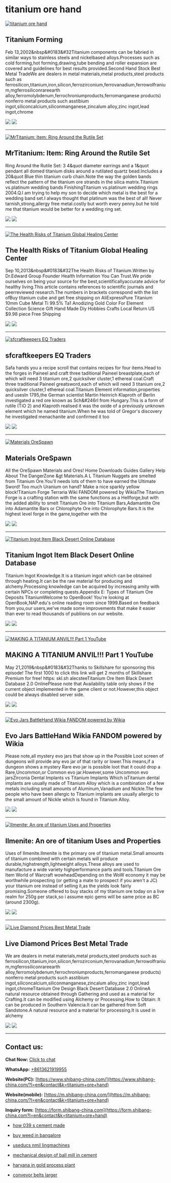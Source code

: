 # titanium ore hand

<a href="https://swt.shibang-china.com/?l=en&img&k=titanium+ore+hand" target="_blank">![titanium ore hand](http://static.shibang-china.com/all-800x300/1354.jpg)</a>

## Titanium Forming
Feb 13,2002&nbsp&#0183&#32Titanium components can be fabried in similar ways to stainless steels and nickelbased alloys.Processes such as cold forming,hot forming,drawing,tube bending and roller expansion are covered and guidelines for best results provided.Second Hand Stock Best Metal TradeWe are dealers in metal materials,metal products,steel products such as ferrosilicon,titanium,iron,silicon,ferrozirconium,ferrovanadium,ferrowolfranium,mgferrosiliconrareearth alloy,ferromolybdenum,ferrochroniumproducts,ferromanganese products) nonferro metal products such asstibium ingot,siliconcalcium,siliconmanganese,zincalum alloy,zinc ingot,lead ingot,chrome


<a href="https://whatsapp.shibangsoft.com/WhatsApp.php" target="_blank" title="WhatsApp">![](http://static.shibang-china.com/icon/whatsapp.png)</a> <a href="https://swt.shibang-china.com/?l=en&icon&k=titanium+ore+hand" target="_blank">![](http://static.shibang-china.com/icon/chat-en.png)</a>

---

<a href="https://swt.shibang-china.com/?l=en&img&k=titanium+ore+hand" target="_blank">![MrTitanium: Item: Ring Around the Rutile Set](http://static.shibang-china.com/all-800x300/1069.jpg)</a>

## MrTitanium: Item: Ring Around the Rutile Set
Ring Around the Rutile Set: 3 4&quot diameter earrings and a 1&quot pendant all domed titanium disks around a rutilated quartz bead.Includes a 20&quot Blue thin titanium curb chain.Note the way the golden bands reflect the pattern of the titanium ore strands in the silica matrix.Titanium vs.platinum wedding bands FinishingTitanium vs.platinum wedding rings 2004.Q.I am trying to help my son to decide which metal is the best for a wedding band set.I always thought that platinum was the best of all! Never tarnish,strong,allergy free metal.costly but worth every penny.but he told me that titanium would be better for a wedding ring set.


<a href="https://whatsapp.shibangsoft.com/WhatsApp.php" target="_blank" title="WhatsApp">![](http://static.shibang-china.com/icon/whatsapp.png)</a> <a href="https://swt.shibang-china.com/?l=en&icon&k=titanium+ore+hand" target="_blank">![](http://static.shibang-china.com/icon/chat-en.png)</a>

---

<a href="https://swt.shibang-china.com/?l=en&img&k=titanium+ore+hand" target="_blank">![The Health Risks of Titanium Global Healing Center](http://static.shibang-china.com/all-800x300/1519.jpg)</a>

## The Health Risks of Titanium Global Healing Center
Sep 10,2013&nbsp&#0183&#32The Health Risks of Titanium.Written by Dr.Edward Group Founder Health Information You Can Trust.We pride ourselves on being your source for the best,scientificallyaccurate advice for healthy living.This article contains references to scientific journals and peerreviewed research.The numbers in brackets correspond with the list ofBuy titanium cube and get free shipping on AliExpressPure Titanium 10mm Cube Metal Ti 99.5% Ta1 Anodizing Gold Color For Element Collection Science Gift Hand Made Diy Hobbies Crafts Local Return US $9.98 piece Free Shipping


<a href="https://whatsapp.shibangsoft.com/WhatsApp.php" target="_blank" title="WhatsApp">![](http://static.shibang-china.com/icon/whatsapp.png)</a> <a href="https://swt.shibang-china.com/?l=en&icon&k=titanium+ore+hand" target="_blank">![](http://static.shibang-china.com/icon/chat-en.png)</a>

---

<a href="https://swt.shibang-china.com/?l=en&img&k=titanium+ore+hand" target="_blank">![sfcraftkeepers EQ Traders](http://static.shibang-china.com/all-800x300/982.jpg)</a>

## sfcraftkeepers EQ Traders
Safa hands you a recipe scroll that contains recipes for four items.Head to the forges in Paineel and craft three taditional Paineel breastplate,each of which will need 3 titanium ore,2 quicksilver cluster,1 ethereal coal.Craft three traditional Paineel greatsword,each of which will need 3 titanium ore,2 quicksilver cluster,1 ethereal coal.Titanium Element information,properties and usesIn 1795,the German scientist Martin Heinrich Klaproth of Berlin investigated a red ore known as Sch&#246rl from Hungary.This is a form of rutile (TiO 2) and Klaproth realised it was the oxide of a previously unknown element which he named titanium.When he was told of Gregor's discovery he investigated menachanite and confirmed it too


<a href="https://whatsapp.shibangsoft.com/WhatsApp.php" target="_blank" title="WhatsApp">![](http://static.shibang-china.com/icon/whatsapp.png)</a> <a href="https://swt.shibang-china.com/?l=en&icon&k=titanium+ore+hand" target="_blank">![](http://static.shibang-china.com/icon/chat-en.png)</a>

---

<a href="https://swt.shibang-china.com/?l=en&img&k=titanium+ore+hand" target="_blank">![Materials OreSpawn](http://static.shibang-china.com/all-800x300/483.jpg)</a>

## Materials OreSpawn
All the OreSpawn Materials and Ores! Home Downloads Guides Gallery Help About The DangerZone &gt Materials.A L Titanium Nuggets are smelted from Titanium Ore.You'll needs lots of them to have earned the Ultimate Sword! Too much Uranium on hand? Make a nice sparkly yellow block!Titanium Forge Terraria Wiki FANDOM powered by WikiaThe Titanium Forge is a crafting station with the same functions as a Hellforge,but with the added ability to smelt Titanium Ore into Titanium Bars,Adamantite Ore into Adamantite Bars or Chlorophyte Ore into Chlorophyte Bars.It is the highest level forge in the game,together with the


<a href="https://whatsapp.shibangsoft.com/WhatsApp.php" target="_blank" title="WhatsApp">![](http://static.shibang-china.com/icon/whatsapp.png)</a> <a href="https://swt.shibang-china.com/?l=en&icon&k=titanium+ore+hand" target="_blank">![](http://static.shibang-china.com/icon/chat-en.png)</a>

---

<a href="https://swt.shibang-china.com/?l=en&img&k=titanium+ore+hand" target="_blank">![Titanium Ingot Item Black Desert Online Database](http://static.shibang-china.com/all-800x300/991.jpg)</a>

## Titanium Ingot Item Black Desert Online Database
Titanium Ingot Knowledge.It is a titanium ingot which can be obtained through heating.It can be the raw material for producing and alchemy.Processing knowledge can be acquired by increasing amity with certain NPCs or completing quests.Appendix E: Types of Titanium Ore Deposits TitaniumWelcome to OpenBook! You're looking at OpenBook,NAP.edu's online reading room since 1999.Based on feedback from you,our users,we've made some improvements that make it easier than ever to read thousands of publiions on our website.


<a href="https://whatsapp.shibangsoft.com/WhatsApp.php" target="_blank" title="WhatsApp">![](http://static.shibang-china.com/icon/whatsapp.png)</a> <a href="https://swt.shibang-china.com/?l=en&icon&k=titanium+ore+hand" target="_blank">![](http://static.shibang-china.com/icon/chat-en.png)</a>

---

<a href="https://swt.shibang-china.com/?l=en&img&k=titanium+ore+hand" target="_blank">![MAKING A TITANIUM ANVIL!!! Part 1 YouTube](http://static.shibang-china.com/all-800x300/118.jpg)</a>

## MAKING A TITANIUM ANVIL!!! Part 1 YouTube
May 21,2019&nbsp&#0183&#32Thanks to Skillshare for sponsoring this episode! The first 1000 to click this link will get 2 months of Skillshare Premium for free! https: skl.sh alecsteeTitanium Ore Item Black Desert Database 2.0 OnlinePlease note that Availability table only shows if the current object implemented in the game client or not.However,this object could be always disabled server side.


<a href="https://whatsapp.shibangsoft.com/WhatsApp.php" target="_blank" title="WhatsApp">![](http://static.shibang-china.com/icon/whatsapp.png)</a> <a href="https://swt.shibang-china.com/?l=en&icon&k=titanium+ore+hand" target="_blank">![](http://static.shibang-china.com/icon/chat-en.png)</a>

---

<a href="https://swt.shibang-china.com/?l=en&img&k=titanium+ore+hand" target="_blank">![Evo Jars BattleHand Wikia FANDOM powered by Wikia](http://static.shibang-china.com/all-800x300/904.jpg)</a>

## Evo Jars BattleHand Wikia FANDOM powered by Wikia
Please note,all mystery evo jars that show up in the Possible Loot screen of dungeons will provide any evo jar of that rarity or lower.This means,if a dungeon shows a mystery Rare evo jar is possible loot that it could drop a Rare,Uncommon,or Common evo jar.However,some Uncommon evo jarsZirconia Dental Implants vs Titanium Implants Which isTitanium dental implants are usually made of Titanium Alloy which is a combination of a few metals including small amounts of Aluminum,Vanadium and Nickle.The few people who have been allergic to Titanium implants are usually allergic to the small amount of Nickle which is found in Titanium Alloy.


<a href="https://whatsapp.shibangsoft.com/WhatsApp.php" target="_blank" title="WhatsApp">![](http://static.shibang-china.com/icon/whatsapp.png)</a> <a href="https://swt.shibang-china.com/?l=en&icon&k=titanium+ore+hand" target="_blank">![](http://static.shibang-china.com/icon/chat-en.png)</a>

---

<a href="https://swt.shibang-china.com/?l=en&img&k=titanium+ore+hand" target="_blank">![Ilmenite: An ore of titanium Uses and Properties](http://static.shibang-china.com/all-800x300/1237.jpg)</a>

## Ilmenite: An ore of titanium Uses and Properties
Uses of Ilmenite.Ilmenite is the primary ore of titanium metal.Small amounts of titanium combined with certain metals will produce durable,highstrength,lightweight alloys.These alloys are used to manufacture a wide variety highperformance parts and tools.Titanium Ore Item World of Warcraft wowheadDepending on the WoW economy it may be worthwhile prospecting (or getting a mate to prospect if you aren't a JC) your titanium ore instead of selling it,as the yields look fairly promising.Someone offered to buy stacks of my titanium ore today on a live realm for 250g per stack,so i assume epic gems will be same price as BC (around 2300g).


<a href="https://whatsapp.shibangsoft.com/WhatsApp.php" target="_blank" title="WhatsApp">![](http://static.shibang-china.com/icon/whatsapp.png)</a> <a href="https://swt.shibang-china.com/?l=en&icon&k=titanium+ore+hand" target="_blank">![](http://static.shibang-china.com/icon/chat-en.png)</a>

---

<a href="https://swt.shibang-china.com/?l=en&img&k=titanium+ore+hand" target="_blank">![Live Diamond Prices Best Metal Trade](http://static.shibang-china.com/all-800x300/377.jpg)</a>

## Live Diamond Prices Best Metal Trade
We are dealers in metal materials,metal products,steel products such as ferrosilicon,titanium,iron,silicon,ferrozirconium,ferrovanadium,ferrowolfranium,mgferrosiliconrareearth alloy,ferromolybdenum,ferrochroniumproducts,ferromanganese products) nonferro metal products such asstibium ingot,siliconcalcium,siliconmanganese,zincalum alloy,zinc ingot,lead ingot,chromeTitanium Ore Design Black Desert Database 2.0 OnlineA natural resource obtained through Gathering and used as a material for Crafting.It can be modified using Alchemy or Processing.How to Obtain: It can be produced in Southern Valencia.It can be gathered from Soft Sandstone.A natural resource and a material for processing.It is used in alchemy


<a href="https://whatsapp.shibangsoft.com/WhatsApp.php" target="_blank" title="WhatsApp">![](http://static.shibang-china.com/icon/whatsapp.png)</a> <a href="https://swt.shibang-china.com/?l=en&icon&k=titanium+ore+hand" target="_blank">![](http://static.shibang-china.com/icon/chat-en.png)</a>

---
## Contact us:

**Chat Now:** [Click to chat](https://swt.shibang-china.com?l=en&contact&k=titanium+ore+hand)

**WhatsApp:**  [+8613621919955](https://whatsapp.shibangsoft.com/WhatsApp.php)

**Website(PC):** [https://www.shibang-china.com/](https://www.shibang-china.com/?l=en&contact&k=titanium+ore+hand)

**Website(mobile):** [https://m.shibang-china.com/](https://m.shibang-china.com/?l=en&contact&k=titanium+ore+hand)

**Inquiry form:** [https://form.shibang-china.com](https://form.shibang-china.com?l=en&contact&k=titanium+ore+hand)

* [how 039 s cement made](../120/how%20039%20s%20cement%20made.md)

* [buy weed in bangalore](../120/buy%20weed%20in%20bangalore.md)

* [useducs nmil lingmachines](../112/useducs%20nmil%20lingmachines.md)

* [mechanical design of ball mill in cement](../117/mechanical%20design%20of%20ball%20mill%20in%20cement.md)

* [haryana in gold process plant](../121/haryana%20in%20gold%20process%20plant.md)

* [conveyor belts larger](../120/conveyor%20belts%20larger.md)